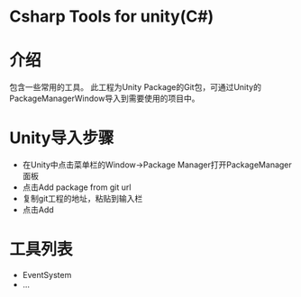 # Csharp Tools for unity(C#)

# 介绍
包含一些常用的工具。
此工程为Unity Package的Git包，可通过Unity的PackageManagerWindow导入到需要使用的项目中。

# Unity导入步骤
- 在Unity中点击菜单栏的Window->Package Manager打开PackageManager面板
- 点击Add package from git url
- 复制git工程的地址，粘贴到输入栏
- 点击Add

# 工具列表
- EventSystem
- ...